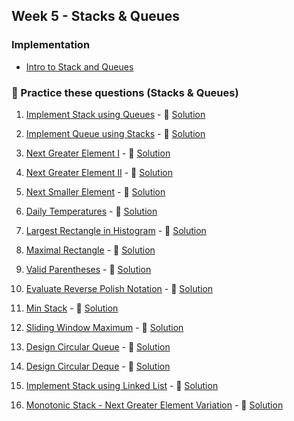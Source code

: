 ## Week 5 - Stacks & Queues

### Implementation

- [Intro to Stack and Queues](https://www.youtube.com/watch?v=tqQ5fTamIN4)

### 📌 Practice these questions (Stacks & Queues)

1. [Implement Stack using Queues](https://leetcode.com/problems/implement-stack-using-queues/) - 🎥 [Solution](https://www.youtube.com/watch?v=6p3b2X9Kq1k)

2. [Implement Queue using Stacks](https://leetcode.com/problems/implement-queue-using-stacks/) - 🎥 [Solution](https://www.youtube.com/watch?v=0ZUM0yhBtPI)

3. [Next Greater Element I](https://leetcode.com/problems/next-greater-element-i/) - 🎥 [Solution](https://www.youtube.com/watch?v=8LusJS5-AGo)

4. [Next Greater Element II](https://leetcode.com/problems/next-greater-element-ii/) - 🎥 [Solution](https://www.youtube.com/watch?v=8LusJS5-AGo&t=150s)

5. [Next Smaller Element](https://practice.geeksforgeeks.org/problems/next-smaller-element-1587115620/1) - 🎥 [Solution](https://www.youtube.com/watch?v=V6mKVRU1evU)

6. [Daily Temperatures](https://leetcode.com/problems/daily-temperatures/) - 🎥 [Solution](https://www.youtube.com/watch?v=cTBiBSnjO3c)

7. [Largest Rectangle in Histogram](https://leetcode.com/problems/largest-rectangle-in-histogram/) - 🎥 [Solution](https://www.youtube.com/watch?v=ZmnqCZp9bBs)

8. [Maximal Rectangle](https://leetcode.com/problems/maximal-rectangle/) - 🎥 [Solution](https://www.youtube.com/watch?v=VdQYQ7y5h2g)

9. [Valid Parentheses](https://leetcode.com/problems/valid-parentheses/) - 🎥 [Solution](https://www.youtube.com/watch?v=QZ0f3wvhLXw)

10. [Evaluate Reverse Polish Notation](https://leetcode.com/problems/evaluate-reverse-polish-notation/) - 🎥 [Solution](https://www.youtube.com/watch?v=IYCa1F-OWmk)

11. [Min Stack](https://leetcode.com/problems/min-stack/) - 🎥 [Solution](https://www.youtube.com/watch?v=ylP8uJ1Qkdo)

12. [Sliding Window Maximum](https://leetcode.com/problems/sliding-window-maximum/) - 🎥 [Solution](https://www.youtube.com/watch?v=7A0p8zYdL7k)

13. [Design Circular Queue](https://leetcode.com/problems/design-circular-queue/) - 🎥 [Solution](https://www.youtube.com/watch?v=0XfYbB3Zk1M)

14. [Design Circular Deque](https://leetcode.com/problems/design-circular-deque/) - 🎥 [Solution](https://www.youtube.com/watch?v=0XfYbB3Zk1M&t=150s)

15. [Implement Stack using Linked List](https://leetcode.com/problems/implement-stack-using-linked-list/) - 🎥 [Solution](https://www.youtube.com/watch?v=tqQ5fTamIN4)

16. [Monotonic Stack - Next Greater Element Variation](https://leetcode.com/problems/next-greater-element-iii/) - 🎥 [Solution](https://www.youtube.com/watch?v=8LusJS5-AGo&t=300s)
